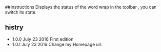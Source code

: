 ##Instructions
Displays the status of the word wrap in the toolbar , you can switch its state.

## histry
 - 1.0.0 July 23 2016
First edition
 - 1.0.1 July 23 2016
Change my Homepage url.
